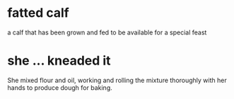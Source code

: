 # fatted calf

a calf that has been grown and fed to be available for a special feast

# she ... kneaded it

She mixed flour and oil, working and rolling the mixture thoroughly with her hands to produce dough for baking.